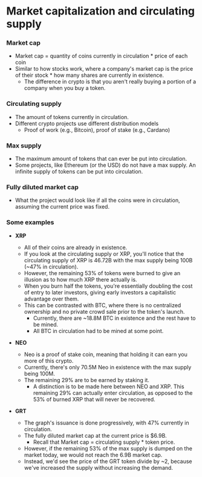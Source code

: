 # Market capitalization and circulating supply

### Market cap
* Market cap = quantity of coins currently in circulation * price of each coin
* Similar to how stocks work, where a company's market cap is the price of their stock * how many shares are currently in existence. 
	* The difference in crypto is that you aren't really buying a portion of a company when you buy a token.

### Circulating supply
* The amount of tokens currently in circulation. 
* Different crypto projects use different distribution models
	* Proof of work (e.g., Bitcoin), proof of stake (e.g., Cardano)

### Max supply
* The maximum amount of tokens that can ever be put into circulation. 
* Some projects, like Ethereum (or the USD) do not have a max supply. An infinite supply of tokens can be put into circulation. 

### Fully diluted market cap
* What the project would look like if all the coins were in circulation, assuming the current price was fixed. 

### Some examples
* **XRP**
	* All of their coins are already in existence.
	* If you look at the circulating supply or XRP, you'll notice that the circulating supply of XRP is 46.72B with the max supply being 100B (~47% in circulation).
	* However, the remaining 53% of tokens were burned to give an illusion as to how much XRP there actually is. 
	* When you burn half the tokens, you're essentially doubling the cost of entry to later investors, giving early investors a capitalistic advantage over them.
	* This can be contrasted with BTC, where there is no centralized ownership and no private crowd sale prior to the token's launch. 
		* Currently, there are ~18.8M BTC in existence and the rest have to be mined. 
		* All BTC in circulation had to be mined at some point.

* **NEO**
	* Neo is a proof of stake coin, meaning that holding it can earn you more of this crypto. 
	* Currently, there's only 70.5M Neo in existence with the max supply being 100M.
	*  The remaining 29% are to be earned by staking it. 
		* A distinction is to be made here between NEO and XRP. This remaining 29% can actually enter circulation, as opposed to the 53% of burned XRP that will never be recovered.

* **GRT**
	* The graph's issuance is done progressively, with 47% currently in circulation. 
	* The fully diluted market cap at the current price is $6.9B.
		* Recall that Market cap = circulating supply * token price.
	* However, if the remaining 53% of the max supply is dumped on the market today, we would not reach the 6.9B market cap. 
	* Instead, we'd see the price of the GRT token divide by ~2, because we've increased the supply without increasing the demand. 

